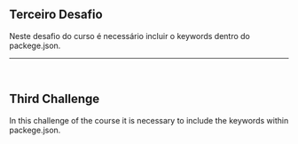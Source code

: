 ## Terceiro Desafio

Neste desafio do curso é necessário incluir o keywords dentro do packege.json.

<hr>
<br>

## Third Challenge

In this challenge of the course it is necessary to include the keywords within packege.json.

